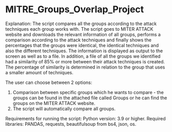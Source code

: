 # MITRE_Groups_Overlap_Project
Explanation:
The script compares all the groups according to the attack techniques each group works with.
The script goes to MITER ATTACK website and downloads the relevant information of all groups, performs a comparison according to the attack techniques and finally shows the percentages that the groups were identical, the identical techniques and also the different techniques. The information is displayed as output to the screen as well as to a file. In addition, a file of all the groups we identified had a similarity of 85% or more between their attack techniques is created.
The percentage of similarity is determined in relation to the group that uses a smaller amount of techniques.

The user can choose between 2 options:
1. Comparison between specific groups which he wants to compare - the groups can be found in the attached file called Groups or he can find the groups on the MITER ATTACK website.
2. The script will automatically compare all groups.

Requirements for running the script:
Python version: 3.9 or higher.
Required libraries: PANDAS, requests, beautifulsoup from bs4, json, os.
